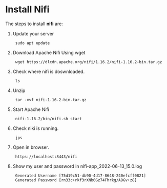 # **Install Nifi**

The steps to install **nifi** are: 

1. Update your server

        sudo apt update

2. Download Apache Nifi Using wget 
    
        wget https://dlcdn.apache.org/nifi/1.16.2/nifi-1.16.2-bin.tar.gz

3. Check where nifi is doswnloaded.
    
        ls

4. Unzip

        tar -xvf nifi-1.16.2-bin.tar.gz

5. Start Apache Nifi

        nifi-1.16.2/bin/nifi.sh start

6. Check niki is running.

        jps

7. Open in browser.

        https://localhost:8443/nifi 

9. Show my user and password in nifi-app_2022-06-13_15.0.log

        Generated Username [75d19c51-db90-4d17-8648-240efcff0821]
        Generated Password [rn33c+rkf3rXNb0Gz74Fhrkg/A9Gv+z8]
